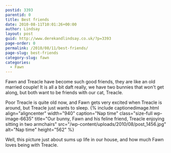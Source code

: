 ```yaml
---
postid: 3393
parentid: 0
title: Best friends
date: 2010-08-11T10:01:26+00:00
author: Lindsay
layout: post
guid: http://www.derekandlindsay.co.uk/?p=3393
page-order: 0
permalink: /2010/08/11/best-friends/
page-slug: best-friends
category-slug: fawn
categories:
  - Fawn
---
```

Fawn and Treacle have become such good friends, they are like an old married couple! It is all a bit daft really, we have two bunnies that won't get along, but both want to be friends with our cat, Treacle.

Poor Treacle is quite old now, and Fawn gets very excited when Treacle is around, but Treacle just wants to sleep. {% include captionedimage.html align="aligncenter" width="940" caption="Nap time" class="size-full wp-image-6635" title="Our bunny, Fawn and his feline friend, Treacle enjoying sitting in two armchairs" src="/wp-content/uploads/2010/08/post_1456.jpg" alt="Nap time" height="562" %} 

Well, this picture just about sums up life in our house, and how much Fawn loves being with Treacle.